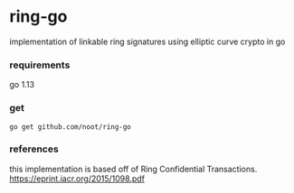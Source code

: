 # ring-go

implementation of linkable ring signatures using elliptic curve crypto in go

### requirements

go 1.13

### get

`go get github.com/noot/ring-go`

### references

this implementation is based off of Ring Confidential Transactions. https://eprint.iacr.org/2015/1098.pdf
